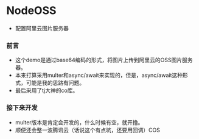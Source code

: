 # NodeOSS

* 配置阿里云图片服务器

### 前言

* 这个demo是通过base64编码的形式，将图片上传到阿里云的OSS图片服务器。
* 本来打算采用multer和async/await来实现的，但是，async/await这种形式，可能是我的思路有问题。
* 最后采用了tj大神的co库。

### 接下来开发

* multer版本是肯定会开发的，什么时候有空，就开撸。
* 顺便还会整一波腾讯云（话说这个有点坑，还要用回调）COS